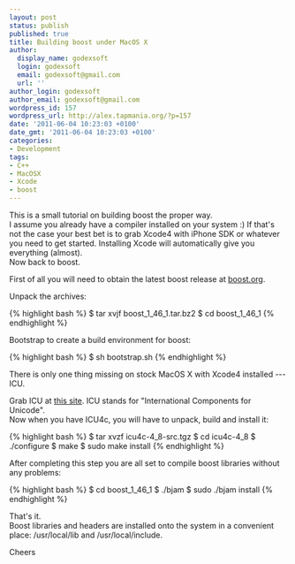 ```yaml
---
layout: post
status: publish
published: true
title: Building boost under MacOS X
author:
  display_name: godexsoft
  login: godexsoft
  email: godexsoft@gmail.com
  url: ''
author_login: godexsoft
author_email: godexsoft@gmail.com
wordpress_id: 157
wordpress_url: http://alex.tapmania.org/?p=157
date: '2011-06-04 10:23:03 +0100'
date_gmt: '2011-06-04 10:23:03 +0100'
categories:
- Development
tags:
- C++
- MacOSX
- Xcode
- boost
---
```

This is a small tutorial on building boost the proper way.  
I assume you already have a compiler installed on your system :)
If that's not the case your best bet is to grab Xcode4 with iPhone SDK or whatever
you need to get started. Installing Xcode will automatically give you everything (almost).  
Now back to boost.

First of all you will need to obtain the latest boost release at [boost.org](http://boost.org).

Unpack the archives:

{% highlight bash %}
$ tar xvjf boost_1_46_1.tar.bz2
$ cd boost_1_46_1
{% endhighlight %}

Bootstrap to create a build environment for boost:

{% highlight bash %}
$ sh bootstrap.sh
{% endhighlight %}

There is only one thing missing on stock MacOS X with Xcode4 installed --- ICU.

Grab ICU at [this site](http://site.icu-project.org/download).
ICU stands for "International Components for Unicode".  
Now when you have ICU4c, you will have to unpack, build and install it:

{% highlight bash %}
$ tar xvzf icu4c-4_8-src.tgz
$ cd icu4c-4_8
$ ./configure
$ make
$ sudo make install
{% endhighlight %}

After completing this step you are all set to compile boost libraries without any problems:

{% highlight bash %}
$ cd boost_1_46_1
$ ./bjam
$ sudo ./bjam install
{% endhighlight %}

That's it.  
Boost libraries and headers are installed onto the system in a convenient place: /usr/local/lib and /usr/local/include.

Cheers
